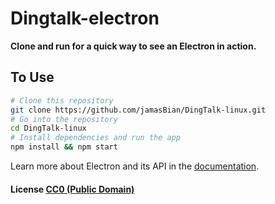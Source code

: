 # Dingtalk-electron

**Clone and run for a quick way to see an Electron in action.**

## To Use


```bash
# Clone this repository
git clone https://github.com/jamasBian/DingTalk-linux.git
# Go into the repository
cd DingTalk-linux
# Install dependencies and run the app
npm install && npm start
```

Learn more about Electron and its API in the [documentation](http://electron.atom.io/docs/latest).

#### License [CC0 (Public Domain)](LICENSE.md)
